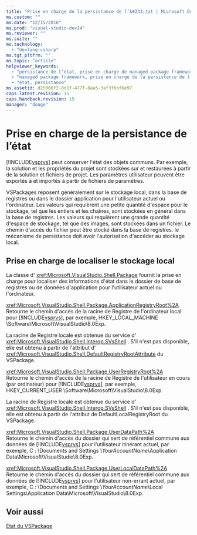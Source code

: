 ```yaml
---
title: "Prise en charge de la persistance de l’&#233;tat | Microsoft Docs"
ms.custom: ""
ms.date: "12/15/2016"
ms.prod: "visual-studio-dev14"
ms.reviewer: ""
ms.suite: ""
ms.technology: 
  - "devlang-csharp"
ms.tgt_pltfrm: ""
ms.topic: "article"
helpviewer_keywords: 
  - "persistance de l’état, prise en charge de managed package framework"
  - "managed package framework, prise en charge de la persistance de l’état"
  - "état, persistance"
ms.assetid: d25866f2-8d1f-477f-8aa5-3af3fbbf6e97
caps.latest.revision: 15
caps.handback.revision: 15
manager: "douge"
---
```

# Prise en charge de la persistance de l’&#233;tat
[!INCLUDE[vsprvs](../assembler/masm/includes/vsprvs_md.md)] peut conserver l'état des objets communs.  Par exemple, la solution et les propriétés du projet sont stockées sur et restaurées à partir de la solution et fichiers de projet.  Les paramètres utilisateur peuvent être exportés à et importés à partir de fichiers de paramètres.  
  
 VSPackages reposent généralement sur le stockage local, dans la base de registres ou dans le dossier application pour l'utilisateur actuel ou l'ordinateur.  Les valeurs qui requièrent une petite quantité d'espace pour le stockage, tel que les entiers et les chaînes, sont stockées en général dans la base de registres.  Les valeurs qui requièrent une grande quantité d'espace de stockage, tel que des images, sont stockées dans un fichier.  Le chemin d'accès du fichier peut être stocké dans la base de registres.  le mécanisme de persistance doit avoir l'autorisation d'accéder au stockage local.  
  
## Prise en charge de localiser le stockage local  
 La classe d' <xref:Microsoft.VisualStudio.Shell.Package> fournit la prise en charge pour localiser des informations d'état dans le dossier de base de registres ou de données d'application pour l'utilisateur actuel ou l'ordinateur.  
  
 <xref:Microsoft.VisualStudio.Shell.Package.ApplicationRegistryRoot%2A>  
 Retourne le chemin d'accès de la racine de Registre de l'ordinateur local pour [!INCLUDE[vsprvs](../assembler/masm/includes/vsprvs_md.md)], par exemple, HKEY\_LOCAL\_MACHINE \\Software\\Microsoft\\VisualStudio\\8.0Exp.  
  
 La racine de Registre locale est obtenue du service d' <xref:Microsoft.VisualStudio.Shell.Interop.SVsShell> .  S'il n'est pas disponible, elle est obtenu à partir de l'attribut d' <xref:Microsoft.VisualStudio.Shell.DefaultRegistryRootAttribute> du VSPackage.  
  
 <xref:Microsoft.VisualStudio.Shell.Package.UserRegistryRoot%2A>  
 Retourne le chemin d'accès de la racine de Registre de l'utilisateur en cours \(par ordinateur\) pour [!INCLUDE[vsprvs](../assembler/masm/includes/vsprvs_md.md)], par exemple, HKEY\_CURRENT\_USER \\Software\\Microsoft\\VisualStudio\\8.0Exp.  
  
 La racine de Registre locale est obtenue du service d' <xref:Microsoft.VisualStudio.Shell.Interop.SVsShell> .  S'il n'est pas disponible, elle est obtenu à partir de l'attribut de DefaultLocalRegistryRoot du VSPackage.  
  
 <xref:Microsoft.VisualStudio.Shell.Package.UserDataPath%2A>  
 Retourne le chemin d'accès du dossier qui sert de référentiel commune aux données de [!INCLUDE[vsprvs](../assembler/masm/includes/vsprvs_md.md)] pour l'utilisateur itinérant actuel, par exemple, C : \\Documents and Settings \\*YourAccountName*\\Application Data\\Microsoft\\VisualStudio\\8.0Exp.  
  
 <xref:Microsoft.VisualStudio.Shell.Package.UserLocalDataPath%2A>  
 Retourne le chemin d'accès du dossier qui sert de référentiel commune aux données de [!INCLUDE[vsprvs](../assembler/masm/includes/vsprvs_md.md)] pour l'utilisateur non\-errant actuel, par exemple, C : \\Documents and Settings \\*YourAccountName*\\Local Settings\\Application Data\\Microsoft\\VisualStudio\\8.0Exp.  
  
## Voir aussi  
 [État du VSPackage](../misc/vspackage-state.md)